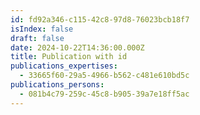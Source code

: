 ```yaml
---
id: fd92a346-c115-42c8-97d8-76023bcb18f7
isIndex: false
draft: false
date: 2024-10-22T14:36:00.000Z
title: Publication with id
publications_expertises:
  - 33665f60-29a5-4966-b562-c481e610bd5c
publications_persons:
  - 081b4c79-259c-45c8-b905-39a7e18ff5ac
---
```

